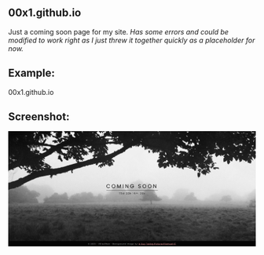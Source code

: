## 00x1.github.io
Just a coming soon page for my site.
*Has some errors and could be modified to work right as I just threw it together quickly as a placeholder for now.*


## Example:
00x1.github.io


## Screenshot:
![Screenshot of my Coming Soon Page](./assets/img/html-test-screenshot.jpg "Screenshot of my Coming Soon Page")
